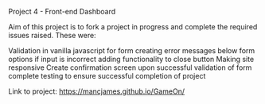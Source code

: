 Project 4 - Front-end Dashboard

Aim of this project is to fork a project in progress and complete the required issues raised. These were:

Validation in vanilla javascript for form
creating error messages below form options if input is incorrect
adding functionality to close button
Making site responsive
Create confirmation screen upon successful validation of form
complete testing to ensure successful completion of project

Link to project: https://mancjames.github.io/GameOn/
